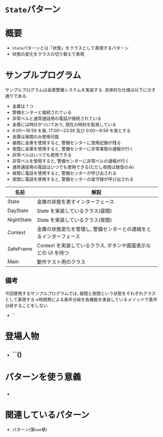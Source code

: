 # `State`パターン

# 概要

- `State`パターンとは「状態」をクラスとして表現するパターン
- 状態の変化をクラスの切り替えで表現

# サンプルプログラム

サンプルプログラムは金庫警備システムを実装する. 具体的な仕様は以下に示す通りである.

- 金庫は 1 つ
- 警備センターと接続されている
- 非常ベルと通常通話用の電話が接続されている
- 金庫には時計がついており, 現在の時刻を監視している
- 9:00〜16:59 を昼, 17:00〜23:59 及び 0:00〜8:59 を夜とする
- 金庫は昼間のみ使用可能
- 昼間に金庫を使用すると, 警備センターに使用記録が残る
- 夜間に金庫を使用すると, 警備センターに非常事態の通報が行く
- 非常ベルはいつでも使用できる
- 非常ベルを使用すると, 警備センターに非常ベルの通報が行く
- 通常通話用の電話はいつでも使用できる(ただし夜間は録音のみ)
- 昼間に電話を使用すると, 警備センターが呼び出される
- 夜間に電話を使用すると, 警備センターの留守録が呼び出される

| 名前       | 解説                                                               |
| ---------- | ------------------------------------------------------------------ |
| State      | 金庫の状態を表すインターフェース                                   |
| DayState   | State を実装しているクラス(昼間)                                   |
| NightState | State を実装しているクラス(夜間)                                   |
| Context    | 金庫の状態変化を管理し, 警備センターとの連絡をとるインターフェース |
| SafeFrame  | Context を実装しているクラス, ボタンや画面表示などの UI を持つ     |
| Main       | 動作テスト用のクラス                                               |

## 備考

今回使用するサンプルプログラムでは, 昼間と夜間という状態をそれぞれクラスとして表現する->時間帯による条件分岐を各機能を実装しているメソッドで条件分岐することをしない

- ``

# 登場人物

- ## ``()

# パターンを使う意義

##

-

# 関連しているパターン

- パターン(第`num`章)
